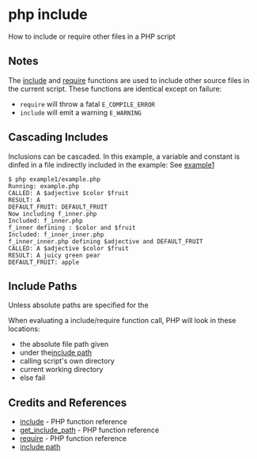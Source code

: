 # php include

How to include or require other files in a PHP script

## Notes

The
[include](https://www.php.net/manual/en/function.include.php)
and
[require](https://www.php.net/manual/en/function.require.php)
functions are used to include other source files in the current script.
These functions are identical except on failure:

* `require` will throw a fatal `E_COMPILE_ERROR`
* `include` will emit a warning `E_WARNING`

## Cascading Includes

Inclusions can be cascaded. In this example, a variable and constant is dinfed in a file indirectly included in the example:
See [example1](./example1)

    $ php example1/example.php
    Running: example.php
    CALLED: A $adjective $color $fruit
    RESULT: A
    DEFAULT_FRUIT: DEFAULT_FRUIT
    Now including f_inner.php
    Included: f_inner.php
    f_inner defining : $color and $fruit
    Included: f_inner_inner.php
    f_inner_inner.php defining $adjective and DEFAULT_FRUIT
    CALLED: A $adjective $color $fruit
    RESULT: A juicy green pear
    DEFAULT_FRUIT: apple

## Include Paths

Unless absolute paths are specified for the

When evaluating a include/require function call, PHP will look in these locations:

* the absolute file path given
* under the[include path](https://www.php.net/manual/en/ini.core.php#ini.include-path)
* calling script's own directory
* current working directory
* else fail

## Credits and References

* [include](https://www.php.net/manual/en/function.include.php) - PHP function reference
* [get_include_path](https://www.php.net/manual/en/function.get-include-path.php) - PHP function reference
* [require](https://www.php.net/manual/en/function.require.php) - PHP function reference
* [include path](https://www.php.net/manual/en/ini.core.php#ini.include-path)
